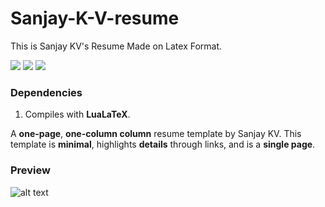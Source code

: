 # Sanjay-K-V-resume
This is Sanjay KV's Resume Made on Latex Format.

<img src="	https://img.shields.io/github/license/sanjay-kv/resume"> <img src="https://img.shields.io/github/last-commit/sanjay-kv/resume"> <img src="https://img.shields.io/github/languages/code-size/sanjay-kv/resume">

### Dependencies
1. Compiles with **LuaLaTeX**.

A **one-page**, **one-column column** resume template by Sanjay KV. This template is **minimal**, highlights **details** through links, and is a **single page**.

### Preview
![alt text](https://github.com/sanjay-kv/Sanjay-K-V-resume/blob/main/Sanjay_K_V_Resume_Sample.png)



